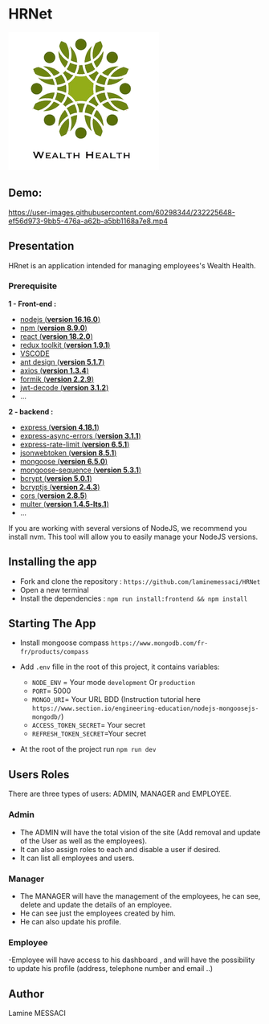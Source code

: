 # HRNet

![logo](frontend/public/wealthHealth.png)

## Demo:
<https://user-images.githubusercontent.com/60298344/232225648-ef56d973-9bb5-476a-a62b-a5bb1168a7e8.mp4>


## Presentation

HRnet is an application intended  for managing employees's Wealth Health.

### Prerequisite

**1 - Front-end :**

- [nodejs (**version 16.16.0**)](https://nodejs.org/en/)
- [npm (**version 8.9.0**)](https://www.npmjs.com/)
- [react (**version 18.2.0**)](https://en.reactjs.org/)
- [redux toolkit (**version 1.9.1**)](https://redux-toolkit.js.org/)
- [VSCODE](https://code.visualstudio.com/)
- [ant design (**version 5.1.7**)](https://ant.design/)
- [axios  (**version 1.3.4**)](https://axios-http.com/)
- [formik  (**version 2.2.9**)](https://formik.org/)
- [jwt-decode (**version 3.1.2**)](https://www.npmjs.com/package/jwt-decode)
- ...

**2 - backend :**

- [express (**version 4.18.1**)](https://expressjs.com/)
- [express-async-errors (**version 3.1.1**)](https://expressjs.com/)
- [express-rate-limit (**version 6.5.1**)](https://expressjs.com/)
- [jsonwebtoken (**version 8.5.1**)](https://jwt.io/)
- [mongoose (**version 6.5.0**)](https://mongoosejs.com/)
- [mongoose-sequence (**version 5.3.1**)](https://mongoosejs.com/)
- [bcrypt  (**version 5.0.1**)](https://www.npmjs.com/package/bcrypt)
- [bcryptjs  (**version 2.4.3**)](https://www.npmjs.com/package/bcryptjs)
- [cors (**version 2.8.5**)](https://www.npmjs.com/package/cors)
- [multer (**version 1.4.5-lts.1**)](https://www.npmjs.com/package/multer)
- ...

If you are working with several versions of NodeJS, we recommend you install nvm. This tool will allow you to easily manage your NodeJS versions.

## Installing the app

- Fork and clone the repository : `https://github.com/laminemessaci/HRNet`
- Open a new terminal
- Install the dependencies : `npm run install:frontend && npm install`

## Starting The App

- Install mongoose compass `https://www.mongodb.com/fr-fr/products/compass`
- Add `.env` fille in the root of this project, it contains variables:
  - `NODE_ENV` = Your mode ``development`` Or ``production``
  - `PORT`= 5000
  - `MONGO_URI`= Your URL BDD (Instruction tutorial here `https://www.section.io/engineering-education/nodejs-mongoosejs-mongodb/`)
  - `ACCESS_TOKEN_SECRET`= Your secret
  - `REFRESH_TOKEN_SECRET`=Your secret

- At the root of the project run `npm run dev`
  
## Users Roles

There are three types of users:
ADMIN, MANAGER and EMPLOYEE.

### Admin

- The ADMIN will have the total vision of the site (Add removal and update of the User as well as the employees).
- It can also assign roles to each and disable a user if desired.
- It can list all employees and users.

### Manager

- The MANAGER will have the management of the employees, he can see, delete and update the details of an employee.
- He can see just the employees created by him.
- He can also update his profile.

### Employee

-Employee will have access to his dashboard , and will have the possibility to update his profile (address, telephone number and email ..)

## Author

Lamine MESSACI
